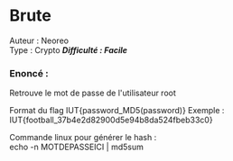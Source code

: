 # Brute

Auteur : Neoreo  
Type : Crypto 
***Difficulté : Facile***

### Enoncé : 

Retrouve le mot de passe de l'utilisateur root

Format du flag IUT{password_MD5(password)}
Exemple : IUT{football_37b4e2d82900d5e94b8da524fbeb33c0}

Commande linux pour générer le hash :  
echo -n MOTDEPASSEICI | md5sum